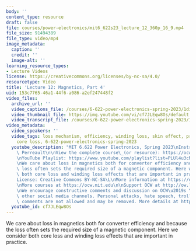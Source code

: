 ```yaml
---
body: ''
content_type: resource
draft: false
file: courses/power-electronics/mit6_622s23_lecture_12_360p_16_9.mp4
file_size: 91494389
file_type: video/mp4
image_metadata:
  caption: ''
  credit: ''
  image-alt: ''
learning_resource_types:
- Lecture Videos
license: https://creativecommons.org/licenses/by-nc-sa/4.0/
resourcetype: Video
title: 'Lecture 12: Magnetics, Part 4'
uid: 153c7765-46a1-44f6-a086-a2ef247448f2
video_files:
  archive_url: ''
  video_captions_file: /courses/6-622-power-electronics-spring-2023/1divxgFuaNvl71NYKoBoIJE1Qhgb50tWY_transcript.webvtt
  video_thumbnail_file: https://img.youtube.com/vi/cf7JLEqw8Os/default.jpg
  video_transcript_file: /courses/6-622-power-electronics-spring-2023/1divxgFuaNvl71NYKoBoIJE1Qhgb50tWY_transcript.pdf
video_metadata:
  video_speakers: ''
  video_tags: loss mechanism, efficiency, winding loss, skin effect, proximity effect,
    core loss, 6-622-power-electronics-spring-2023
  youtube_description: "MIT 6.622 Power Electronics, Spring 2023\nInstructor: David\
    \ Perreault\n\nView the complete course\_(or resource): https://ocw.mit.edu/courses/6-622-power-electronics-spring-2023/\L\
    \nYouTube Playlist: https://www.youtube.com/playlist?list=PLUl4u3cNGP62UTc77mJoubhDELSC8lfR0\n\
    \nWe care about loss in magnetics both for converter efficiency and because the\
    \ loss often sets the required size of a magnetic component. Here we consider\
    \ both core loss and winding loss effects that are important in practice.\n\n\
    License: Creative Commons BY-NC-SA\L\nMore information at https://ocw.mit.edu/terms\L\
    \nMore courses at https://ocw.mit.edu\n\nSupport OCW at http://ow.ly/a1If50zVRlQ\n\
    \nWe encourage constructive comments and discussion on OCW\u2019s YouTube and\
    \ other social media channels. Personal attacks, hate speech, trolling, and inappropriate\
    \ comments are not allowed and may be removed. More details at https://ocw.mit.edu/comments.\n"
  youtube_id: cf7JLEqw8Os
---
```

We care about loss in magnetics both for converter efficiency and because the loss often sets the required size of a magnetic component. Here we consider both core loss and winding loss effects that are important in practice.